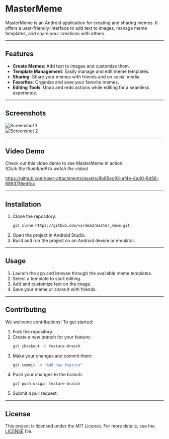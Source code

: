 # MasterMeme

MasterMeme is an Android application for creating and sharing memes. It offers a user-friendly interface to add text to images, manage meme templates, and share your creations with others.

---

## Features

- **Create Memes**: Add text to images and customize them.
- **Template Management**: Easily manage and edit meme templates.
- **Sharing**: Share your memes with friends and on social media.
- **Favorites**: Organize and save your favorite memes.
- **Editing Tools**: Undo and redo actions while editing for a seamless experience.

---

## Screenshots

![Screenshot 1](path/to/screenshot1.png)  
![Screenshot 2](path/to/screenshot2.png)

---

## Video Demo

Check out this video demo to see MasterMeme in action:  
*(Click the thumbnail to watch the video)*



https://github.com/user-attachments/assets/8b85ec93-af4e-4a40-8d56-68937f8edfca

---

## Installation

1. Clone the repository:
    ```sh
    git clone https://github.com/vordead/master_meme.git
    ```
2. Open the project in Android Studio.
3. Build and run the project on an Android device or emulator.

---

## Usage

1. Launch the app and browse through the available meme templates.
2. Select a template to start editing.
3. Add and customize text on the image.
4. Save your meme or share it with friends.

---

## Contributing

We welcome contributions! To get started:

1. Fork the repository.
2. Create a new branch for your feature:
    ```sh
    git checkout -b feature-branch
    ```
3. Make your changes and commit them:
    ```sh
    git commit -m "Add new feature"
    ```
4. Push your changes to the branch:
    ```sh
    git push origin feature-branch
    ```
5. Submit a pull request.

---

## License

This project is licensed under the MIT License. For more details, see the [LICENSE](LICENSE) file.
